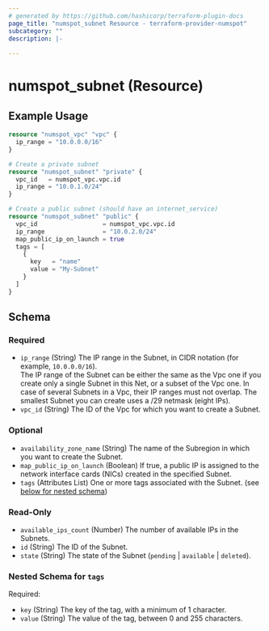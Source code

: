 ```yaml
---
# generated by https://github.com/hashicorp/terraform-plugin-docs
page_title: "numspot_subnet Resource - terraform-provider-numspot"
subcategory: ""
description: |-
  
---
```


# numspot_subnet (Resource)



## Example Usage

```terraform
resource "numspot_vpc" "vpc" {
  ip_range = "10.0.0.0/16"
}

# Create a private subnet
resource "numspot_subnet" "private" {
  vpc_id   = numspot_vpc.vpc.id
  ip_range = "10.0.1.0/24"
}

# Create a public subnet (should have an internet_service)
resource "numspot_subnet" "public" {
  vpc_id                  = numspot_vpc.vpc.id
  ip_range                = "10.0.2.0/24"
  map_public_ip_on_launch = true
  tags = [
    {
      key   = "name"
      value = "My-Subnet"
    }
  ]
}
```

<!-- schema generated by tfplugindocs -->
## Schema

### Required

- `ip_range` (String) The IP range in the Subnet, in CIDR notation (for example, `10.0.0.0/16`).<br />
The IP range of the Subnet can be either the same as the Vpc one if you create only a single Subnet in this Net, or a subset of the Vpc one. In case of several Subnets in a Vpc, their IP ranges must not overlap. The smallest Subnet you can create uses a /29 netmask (eight IPs).
- `vpc_id` (String) The ID of the Vpc for which you want to create a Subnet.

### Optional

- `availability_zone_name` (String) The name of the Subregion in which you want to create the Subnet.
- `map_public_ip_on_launch` (Boolean) If true, a public IP is assigned to the network interface cards (NICs) created in the specified Subnet.
- `tags` (Attributes List) One or more tags associated with the Subnet. (see [below for nested schema](#nestedatt--tags))

### Read-Only

- `available_ips_count` (Number) The number of available IPs in the Subnets.
- `id` (String) The ID of the Subnet.
- `state` (String) The state of the Subnet (`pending` \| `available` \| `deleted`).

<a id="nestedatt--tags"></a>
### Nested Schema for `tags`

Required:

- `key` (String) The key of the tag, with a minimum of 1 character.
- `value` (String) The value of the tag, between 0 and 255 characters.
